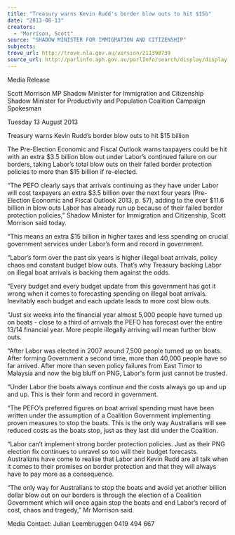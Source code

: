 ```yaml
---
title: "Treasury warns Kevin Rudd's border blow outs to hit $15b"
date: "2013-08-13"
creators:
  - "Morrison, Scott"
source: "SHADOW MINISTER FOR IMMIGRATION AND CITIZENSHIP"
subjects:
trove_url: http://trove.nla.gov.au/version/211398730
source_url: http://parlinfo.aph.gov.au/parlInfo/search/display/display.w3p;query=Id%3A%22media/pressrel/2662188%22
---
```


 

 Media Release    

 Scott Morrison MP  Shadow Minister for Immigration and Citizenship  Shadow Minister for Productivity and Population  Coalition Campaign Spokesman 

 

 Tuesday 13 August 2013    

 Treasury warns Kevin Rudd’s border blow outs  to hit $15 billion    

 The Pre-Election Economic and Fiscal Outlook warns taxpayers could be hit with an  extra $3.5 billion blow out under Labor’s continued failure on our borders, taking  Labor’s total blow outs on their failed border protection policies to more than $15 billion  if re-elected.    

 “The PEFO clearly says that arrivals continuing as they have under Labor will cost  taxpayers an extra $3.5 billion over the next four years (Pre-Election Economic and  Fiscal Outlook 2013, p. 57), adding to the over $11.6 billion in blow outs Labor has  already run up because of their failed border protection policies,” Shadow Minister for  Immigration and Citizenship, Scott Morrison said today.    

 “This means an extra $15 billion in higher taxes and less spending on crucial government  services under Labor’s form and record in government.    

 “Labor’s form over the past six years is higher illegal boat arrivals, policy chaos and  constant budget blow outs. That’s why Treasury backing Labor on illegal boat arrivals is  backing them against the odds.    

 “Every budget and every budget update from this government has got it wrong when it  comes to forecasting spending on illegal boat arrivals. Inevitably each budget and each  update leads to more cost blow outs.    

 “Just six weeks into the financial year almost 5,000 people have turned up on boats -  close to a third of arrivals the PEFO has forecast over the entire 13/14 financial year.  More people illegally arriving will mean further blow outs.    

 “After Labor was elected in 2007 around 7,500 people turned up on boats. After forming  Government a second time, more than 40,000 people have so far arrived. After more than  seven policy failures from East Timor to Malaysia and now the big bluff on PNG, Labor's  form just cannot be trusted.    

 “Under Labor the boats always continue and the costs always go up and up and up. This  is their form and record in government.    

 “The PEFO’s preferred figures on boat arrival spending must have been written under the  assumption of a Coalition Government implementing proven measures to stop the boats.  This is the only way Australians will see reduced costs as the boats stop, just as they last  did under the Coalition.    

 “Labor can’t implement strong border protection policies. Just as their PNG election fix  continues to unravel so too will their budget forecasts. Australians have come to realise  that Labor and Kevin Rudd are all talk when it comes to their promises on border  protection and that they will always have to pay more as a consequence.    

 “The only way for Australians to stop the boats and avoid yet another billion dollar blow  out on our borders is through the election of a Coalition Government which will once  again stop the boats and end Labor’s record of cost, chaos and tragedy,” Mr Morrison  said.    

 Media Contact: Julian Leembruggen 0419 494 667    

 

